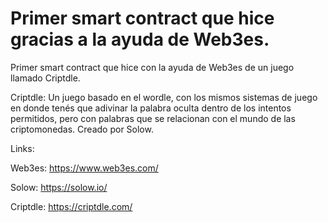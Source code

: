 # Primer smart contract que hice gracias a la ayuda de Web3es.

Primer smart contract que hice con la ayuda de Web3es de un juego llamado Criptdle.

Criptdle: Un juego basado en el wordle, con los mismos sistemas de juego en donde tenés que adivinar la palabra oculta dentro de los intentos permitidos, pero con palabras que se relacionan con el mundo de las criptomonedas. Creado por Solow.

Links: 

Web3es: https://www.web3es.com/
       
Solow: https://solow.io/
       
Criptdle: https://criptdle.com/


